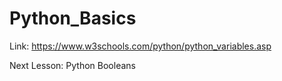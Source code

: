 # Python_Basics

Link: <https://www.w3schools.com/python/python_variables.asp>

Next Lesson: Python Booleans
